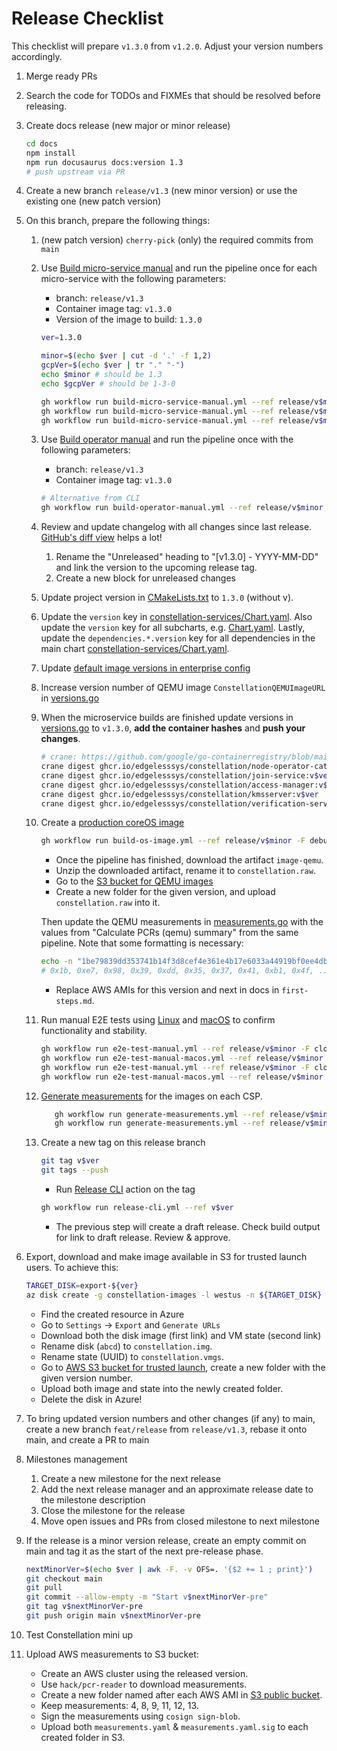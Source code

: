 # Release Checklist

This checklist will prepare `v1.3.0` from `v1.2.0`. Adjust your version numbers accordingly.

1. Merge ready PRs
2. Search the code for TODOs and FIXMEs that should be resolved before releasing.
3. Create docs release (new major or minor release)

    ```sh
    cd docs
    npm install
    npm run docusaurus docs:version 1.3
    # push upstream via PR
    ```

4. Create a new branch `release/v1.3` (new minor version) or use the existing one (new patch version)
5. On this branch, prepare the following things:
    1. (new patch version) `cherry-pick` (only) the required commits from `main`
    2. Use [Build micro-service manual](https://github.com/edgelesssys/constellation/actions/workflows/build-micro-service-manual.yml) and run the pipeline once for each micro-service with the following parameters:
        * branch: `release/v1.3`
        * Container image tag: `v1.3.0`
        * Version of the image to build: `1.3.0`

       ```sh
       ver=1.3.0
       ```

        ```sh
        minor=$(echo $ver | cut -d '.' -f 1,2)
        gcpVer=$(echo $ver | tr "." "-")
        echo $minor # should be 1.3
        echo $gcpVer # should be 1-3-0
        ```

        ```sh
        gh workflow run build-micro-service-manual.yml --ref release/v$minor -F microService=join-service -F imageTag=v$ver -F version=$ver --repo edgelesssys/constellation
        gh workflow run build-micro-service-manual.yml --ref release/v$minor -F microService=kmsserver -F imageTag=v$ver -F version=$ver --repo edgelesssys/constellation
        gh workflow run build-micro-service-manual.yml --ref release/v$minor -F microService=verification-service -F imageTag=v$ver -F version=$ver --repo edgelesssys/constellation
        ```

    3. Use [Build operator manual](https://github.com/edgelesssys/constellation/actions/workflows/build-operator-manual.yml) and run the pipeline once with the following parameters:
        * branch: `release/v1.3`
        * Container image tag: `v1.3.0`

        ```sh
        # Alternative from CLI
        gh workflow run build-operator-manual.yml --ref release/v$minor -F imageTag=v$ver --repo edgelesssys/constellation
        ```

    4. Review and update changelog with all changes since last release. [GitHub's diff view](https://github.com/edgelesssys/constellation/compare/v2.0.0...main) helps a lot!
       1. Rename the "Unreleased" heading to "[v1.3.0] - YYYY-MM-DD" and link the version to the upcoming release tag.
       2. Create a new block for unreleased changes
    5. Update project version in [CMakeLists.txt](/CMakeLists.txt) to `1.3.0` (without v).
    6. Update the `version` key in [constellation-services/Chart.yaml](/cli/internal/helm/charts/edgeless/constellation-services/Chart.yaml). Also update the `version` key for all subcharts, e.g. [Chart.yaml](/cli/internal/helm/charts/edgeless/constellation-services/charts/kms/Chart.yaml). Lastly, update the `dependencies.*.version` key for all dependencies in the main chart [constellation-services/Chart.yaml](/cli/internal/helm/charts/edgeless/constellation-services/Chart.yaml).
    7. Update [default image versions in enterprise config](/internal/config/images_enterprise.go)
    8. Increase version number of QEMU image `ConstellationQEMUImageURL` in [versions.go](../../internal/versions/versions.go#L64)
    9. When the microservice builds are finished update versions in [versions.go](../../internal/versions/versions.go#L33-L39) to `v1.3.0`, **add the container hashes** and **push your changes**.

        ```sh
        # crane: https://github.com/google/go-containerregistry/blob/main/cmd/crane/doc/crane.md
        crane digest ghcr.io/edgelesssys/constellation/node-operator-catalog:v$ver
        crane digest ghcr.io/edgelesssys/constellation/join-service:v$ver
        crane digest ghcr.io/edgelesssys/constellation/access-manager:v$ver
        crane digest ghcr.io/edgelesssys/constellation/kmsserver:v$ver
        crane digest ghcr.io/edgelesssys/constellation/verification-service:v$ver
        ```

    10. Create a [production coreOS image](/.github/workflows/build-coreos.yml)

        ```sh
        gh workflow run build-os-image.yml --ref release/v$minor -F debug=false -F imageVersion=v$ver
        ```

        * Once the pipeline has finished, download the artifact `image-qemu`.
        * Unzip the downloaded artifact, rename it to `constellation.raw`.
        * Go to the [S3 bucket for QEMU images](https://s3.console.aws.amazon.com/s3/buckets/cdn-constellation-backend?region=eu-central-1&prefix=constellation/images/mini-constellation/&showversions=false)
        * Create a new folder for the given version, and upload `constellation.raw` into it.

        Then update the QEMU measurements in [measurements.go](../../internal/config/measurements.go#L55-L57) with the values from "Calculate PCRs (qemu) summary" from the same pipeline. Note that some formatting is necessary:

        ```sh
        echo -n "1be79839dd353741b14f3d8cef4e361e4b17e6033a44919bf0ee4dbb03ea98dd" | xxd -r -p | xxd -i -c32
        # 0x1b, 0xe7, 0x98, 0x39, 0xdd, 0x35, 0x37, 0x41, 0xb1, 0x4f, ...
        ```

        * Replace AWS AMIs for this version and next in docs in `first-steps.md`.

    11. Run manual E2E tests using [Linux](/.github/workflows/e2e-test-manual.yml) and [macOS](/.github/workflows/e2e-test-manual-macos.yml) to confirm functionality and stability.

        ```sh
        gh workflow run e2e-test-manual.yml --ref release/v$minor -F cloudProvider=azure -F machineType=Standard_DC4as_v5 -F test="sonobuoy full" -F osImage=/CommunityGalleries/ConstellationCVM-b3782fa0-0df7-4f2f-963e-fc7fc42663df/Images/constellation/Versions/$ver -F isDebugImage=false
        gh workflow run e2e-test-manual-macos.yml --ref release/v$minor -F cloudProvider=azure -F machineType=Standard_DC4as_v5 -F test="sonobuoy full" -F osImage=/CommunityGalleries/ConstellationCVM-b3782fa0-0df7-4f2f-963e-fc7fc42663df/Images/constellation/Versions/$ver -F isDebugImage=false
        gh workflow run e2e-test-manual.yml --ref release/v$minor -F cloudProvider=gcp -F machineType=n2d-standard-4 -F test="sonobuoy full" -F osImage=projects/constellation-images/global/images/constellation-v$gcpVer -F isDebugImage=false
        gh workflow run e2e-test-manual-macos.yml --ref release/v$minor -F cloudProvider=gcp -F machineType=n2d-standard-4 -F test="sonobuoy full" -F osImage=projects/constellation-images/global/images/constellation-v$gcpVer -F isDebugImage=false
        ```

    12. [Generate measurements](/.github/workflows/generate-measurements.yml) for the images on each CSP.

        ```sh
           gh workflow run generate-measurements.yml --ref release/v$minor -F cloudProvider=azure -F osImage=/CommunityGalleries/ConstellationCVM-b3782fa0-0df7-4f2f-963e-fc7fc42663df/Images/constellation/Versions/$ver -F isDebugImage=false
           gh workflow run generate-measurements.yml --ref release/v$minor -F cloudProvider=gcp -F osImage=projects/constellation-images/global/images/constellation-v$gcpVer -F isDebugImage=false
        ```

    13. Create a new tag on this release branch

        ```sh
        git tag v$ver
        git tags --push
        ```

        * Run [Release CLI](https://github.com/edgelesssys/constellation/actions/workflows/release-cli.yml) action on the tag

        ```sh
        gh workflow run release-cli.yml --ref v$ver
        ```

        * The previous step will create a draft release. Check build output for link to draft release. Review & approve.
6. Export, download and make image available in S3 for trusted launch users. To achieve this:

    ```sh
    TARGET_DISK=export-${ver}
    az disk create -g constellation-images -l westus -n ${TARGET_DISK} --hyper-v-generation V2 --os-type Linux --sku standard_lrs --security-type TrustedLaunch --gallery-image-reference /subscriptions/0d202bbb-4fa7-4af8-8125-58c269a05435/resourceGroups/CONSTELLATION-IMAGES/providers/Microsoft.Compute/galleries/Constellation/images/constellation/versions/${ver}
    ```

    * Find the created resource in Azure
    * Go to `Settings` -> `Export` and `Generate URLs`
    * Download both the disk image (first link) and VM state (second link)
    * Rename disk (`abcd`) to `constellation.img`.
    * Rename state (UUID) to `constellation.vmgs`.
    * Go to [AWS S3 bucket for trusted launch](https://s3.console.aws.amazon.com/s3/buckets/cdn-constellation-backend?prefix=constellation/images/azure/trusted-launch/&region=eu-central-1), create a new folder with the given version number.
    * Upload both image and state into the newly created folder.
    * Delete the disk in Azure!

7. To bring updated version numbers and other changes (if any) to main, create a new branch `feat/release` from `release/v1.3`, rebase it onto main, and create a PR to main
8. Milestones management
   1. Create a new milestone for the next release
   2. Add the next release manager and an approximate release date to the milestone description
   3. Close the milestone for the release
   4. Move open issues and PRs from closed milestone to next milestone
9. If the release is a minor version release, create an empty commit on main and tag it as the start of the next pre-release phase.

    ```sh
    nextMinorVer=$(echo $ver | awk -F. -v OFS=. '{$2 += 1 ; print}')
    git checkout main
    git pull
    git commit --allow-empty -m "Start v$nextMinorVer-pre"
    git tag v$nextMinorVer-pre
    git push origin main v$nextMinorVer-pre
    ```

10. Test Constellation mini up

11. Upload AWS measurements to S3 bucket:
    * Create an AWS cluster using the released version.
    * Use `hack/pcr-reader` to download measurements.
    * Create a new folder named after each AWS AMI in [S3 public bucket](https://s3.console.aws.amazon.com/s3/buckets/public-edgeless-constellation?region=us-east-2&tab=objects).
    * Keep measurements: 4, 8, 9, 11, 12, 13.
    * Sign the measurements using `cosign sign-blob`.
    * Upload both `measurements.yaml` & `measurements.yaml.sig` to each created folder in S3.

